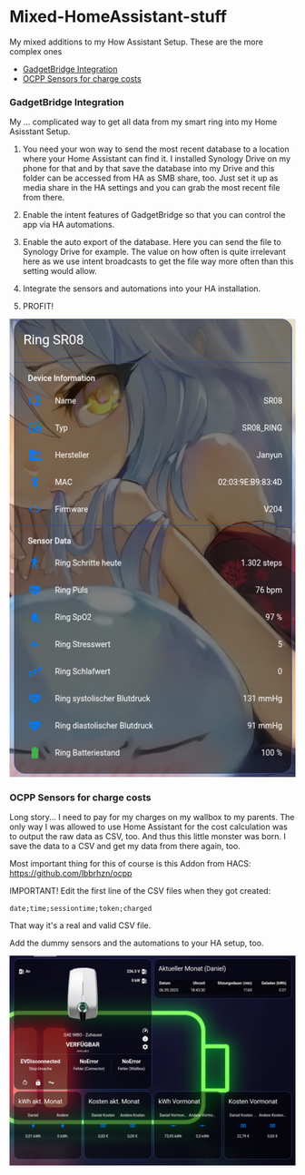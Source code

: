 # Mixed-HomeAssistant-stuff
My mixed additions to my How Assistant Setup. These are the more complex ones

* [GadgetBridge Integration](#gadgetbridge)
* [OCPP Sensors for charge costs](#ocpp)

### <a name="gadgetbridge"></a>GadgetBridge Integration
My ... complicated way to get all data from my smart ring into my Home Asisstant Setup.

1. You need your won way to send the most recent database to a location where your Home Assistant can find it. I installed Synology Drive on my phone for that and by that save the database into my Drive and this folder can be accessed from HA as SMB share, too. Just set it up as media share in the HA settings and you can grab the most recent file from there.

2. Enable the intent features of GadgetBridge so that you can control the app via HA automations.
3. Enable the auto export of the database. Here you can send the file to Synology Drive for example. The value on how often is quite irrelevant here as we use intent broadcasts to get the file way more often than this setting would allow.
4. Integrate the sensors and automations into your HA installation.
5. PROFIT!

<p align="center">
  <img src="https://raw.githubusercontent.com/dreimer1986/Mixed-HomeAssistant-stuff/master/images/GadgetBridge.png">
</p>

### <a name="ocpp"></a>OCPP Sensors for charge costs
Long story... I need to pay for my charges on my wallbox to my parents. The only way I was allowed to use Home Assistant for the cost calculation was to output the raw data as CSV, too. And thus this little monster was born. I save the data to a CSV and get my data from there again, too.

Most important thing for this of course is this Addon from HACS: https://github.com/lbbrhzn/ocpp

IMPORTANT! Edit the first line of the CSV files when they got created:

```
date;time;sessiontime;token;charged
```
That way it's a real and valid CSV file.

Add the dummy sensors and the automations to your HA setup, too.

<p align="center">
  <img src="https://raw.githubusercontent.com/dreimer1986/Mixed-HomeAssistant-stuff/master/images/OCPP.png">
</p>
